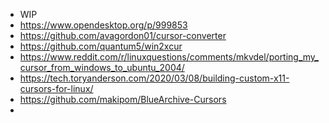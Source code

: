 - WIP
- https://www.opendesktop.org/p/999853
- https://github.com/avagordon01/cursor-converter
- https://github.com/quantum5/win2xcur
- https://www.reddit.com/r/linuxquestions/comments/mkvdel/porting_my_cursor_from_windows_to_ubuntu_2004/
- https://tech.toryanderson.com/2020/03/08/building-custom-x11-cursors-for-linux/
- https://github.com/makipom/BlueArchive-Cursors
-